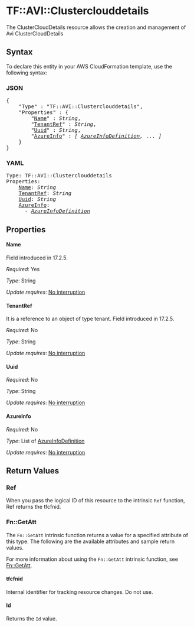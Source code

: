 # TF::AVI::Clusterclouddetails

The ClusterCloudDetails resource allows the creation and management of Avi ClusterCloudDetails

## Syntax

To declare this entity in your AWS CloudFormation template, use the following syntax:

### JSON

<pre>
{
    "Type" : "TF::AVI::Clusterclouddetails",
    "Properties" : {
        "<a href="#name" title="Name">Name</a>" : <i>String</i>,
        "<a href="#tenantref" title="TenantRef">TenantRef</a>" : <i>String</i>,
        "<a href="#uuid" title="Uuid">Uuid</a>" : <i>String</i>,
        "<a href="#azureinfo" title="AzureInfo">AzureInfo</a>" : <i>[ <a href="azureinfodefinition.md">AzureInfoDefinition</a>, ... ]</i>
    }
}
</pre>

### YAML

<pre>
Type: TF::AVI::Clusterclouddetails
Properties:
    <a href="#name" title="Name">Name</a>: <i>String</i>
    <a href="#tenantref" title="TenantRef">TenantRef</a>: <i>String</i>
    <a href="#uuid" title="Uuid">Uuid</a>: <i>String</i>
    <a href="#azureinfo" title="AzureInfo">AzureInfo</a>: <i>
      - <a href="azureinfodefinition.md">AzureInfoDefinition</a></i>
</pre>

## Properties

#### Name

Field introduced in 17.2.5.

_Required_: Yes

_Type_: String

_Update requires_: [No interruption](https://docs.aws.amazon.com/AWSCloudFormation/latest/UserGuide/using-cfn-updating-stacks-update-behaviors.html#update-no-interrupt)

#### TenantRef

It is a reference to an object of type tenant. Field introduced in 17.2.5.

_Required_: No

_Type_: String

_Update requires_: [No interruption](https://docs.aws.amazon.com/AWSCloudFormation/latest/UserGuide/using-cfn-updating-stacks-update-behaviors.html#update-no-interrupt)

#### Uuid

_Required_: No

_Type_: String

_Update requires_: [No interruption](https://docs.aws.amazon.com/AWSCloudFormation/latest/UserGuide/using-cfn-updating-stacks-update-behaviors.html#update-no-interrupt)

#### AzureInfo

_Required_: No

_Type_: List of <a href="azureinfodefinition.md">AzureInfoDefinition</a>

_Update requires_: [No interruption](https://docs.aws.amazon.com/AWSCloudFormation/latest/UserGuide/using-cfn-updating-stacks-update-behaviors.html#update-no-interrupt)

## Return Values

### Ref

When you pass the logical ID of this resource to the intrinsic `Ref` function, Ref returns the tfcfnid.

### Fn::GetAtt

The `Fn::GetAtt` intrinsic function returns a value for a specified attribute of this type. The following are the available attributes and sample return values.

For more information about using the `Fn::GetAtt` intrinsic function, see [Fn::GetAtt](https://docs.aws.amazon.com/AWSCloudFormation/latest/UserGuide/intrinsic-function-reference-getatt.html).

#### tfcfnid

Internal identifier for tracking resource changes. Do not use.

#### Id

Returns the <code>Id</code> value.

